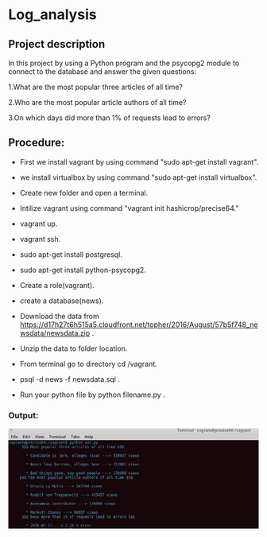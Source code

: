 # Log_analysis
## Project description

In this project by using a Python program and the psycopg2 module to connect to the database and answer the given questions:

1.What are the most popular three articles of all time?

2.Who are the most popular article authors of all time?

3.On which days did more than 1% of requests lead to errors?

## Procedure:

* First we install vagrant by using command "sudo apt-get install vagrant".

* we install virtualbox by using command "sudo apt-get install virtualbox".

* Create new folder and open a terminal.

* Intilize vagrant using command "vagrant init hashicrop/precise64."

* vagrant up.

* vagrant ssh.

* sudo apt-get install postgresql.

* sudo apt-get install python-psycopg2.

* Create a role(vagrant).

* create a database(news).

* Download the data from https://d17h27t6h515a5.cloudfront.net/topher/2016/August/57b5f748_newsdata/newsdata.zip .

* Unzip the data to folder location.

* From terminal go to directory cd /vagrant.

* psql -d news -f newsdata.sql .

* Run your python file by python filename.py .
### Output:
![log.png](https://github.com/indukurirama/Log_analysis/blob/master/pic2.png)
